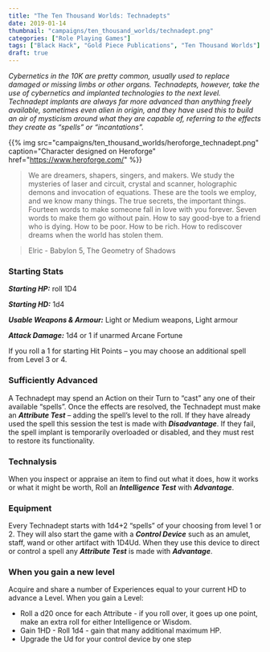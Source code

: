 ```yaml
---
title: "The Ten Thousand Worlds: Technadepts"
date: 2019-01-14
thumbnail: "campaigns/ten_thousand_worlds/technadept.png"
categories: ["Role Playing Games"]
tags: ["Black Hack", "Gold Piece Publications", "Ten Thousand Worlds"]
draft: true
---
```


_Cybernetics in the 10K are pretty common, usually used to replace damaged or missing limbs or other organs. Technadepts, however, take the use of cybernetics and implanted technologies to the next level. Technadept implants are always far more advanced than anything freely available, sometimes even alien in origin, and they have used this to build an air of mysticism around what they are capable of, referring to the effects they create as “spells” or “incantations”._

{{% img src="campaigns/ten_thousand_worlds/heroforge_technadept.png" caption="Character designed on Heroforge" href="https://www.heroforge.com/" %}}

> We are dreamers, shapers, singers, and makers. We study the mysteries of laser and circuit, crystal and scanner, holographic demons and invocation of equations. These are the tools we employ, and we know many things. The true secrets, the important things. Fourteen words to make someone fall in love with you forever. Seven words to make them go without pain. How to say good-bye to a friend who is dying. How to be poor. How to be rich. How to rediscover dreams when the world has stolen them.

> Elric - Babylon 5, The Geometry of Shadows

### Starting Stats

***Starting HP:*** roll 1D4

***Starting HD:*** 1d4

***Usable Weapons & Armour:*** Light or Medium weapons, Light armour

***Attack Damage:*** 1d4 or 1 if unarmed
Arcane Fortune

If you roll a 1 for starting Hit Points – you may choose an additional spell from Level 3 or 4.

### Sufficiently Advanced

A Technadept may spend an Action on their Turn to “cast” any one of their available “spells”. Once the effects are resolved, the Technadept must make an ***Attribute Test*** – adding the spell’s level to the roll. If they have already used the spell this session the test is made with ***Disadvantage***. If they fail, the spell implant is temporarily overloaded or disabled, and they must rest to restore its functionality.

### Technalysis

When you inspect or appraise an item to find out what it does, how it works or what it might be worth, Roll an ***Intelligence Test*** with ***Advantage***.

### Equipment

Every Technadept starts with 1d4+2 “spells” of your choosing from level 1 or 2. They will also start the game with a ***Control Device*** such as an amulet, staff, wand or other artifact with 1D4Ud. When they use this device to direct or control a spell any ***Attribute Test*** is made with ***Advantage***.

### When you gain a new level

Acquire and share a number of Experiences equal to your current HD to advance a Level. When you gain a Level:

* Roll a d20 once for each Attribute - if you roll over, it goes up one point, make an extra roll for either Intelligence or Wisdom. 
* Gain 1HD - Roll 1d4 - gain that many additional maximum HP. 
* Upgrade the Ud for your control device by one step